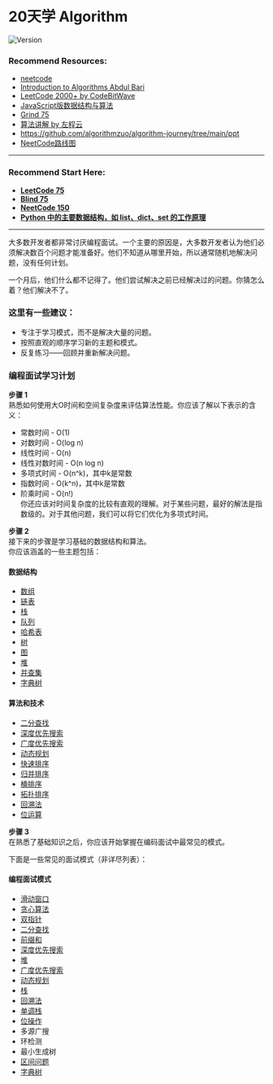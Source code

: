 # 20天学 Algorithm

![Version](https://img.shields.io/badge/version-1.0.0-blue)

### Recommend Resources:

- [neetcode](https://neetcode.io/courses/dsa-for-beginners/0)
- [Introduction to Algorithms Abdul Bari](https://www.youtube.com/watch?v=0IAPZzGSbME&list=PLDN4rrl48XKpZkf03iYFl-O29szjTrs_O)
- [LeetCode 2000+ by CodeBitWave](https://codebitwave.com/leetcode-2000/)
- [JavaScript版数据结构与算法](https://www.youtube.com/playlist?list=PLwIrqQCQ5pQmjH6YyFvH2A9FYL6bBB4Ra)
- [Grind 75](https://www.techinterviewhandbook.org/grind75)
- [算法讲解 by 左程云](https://www.youtube.com/watch?v=KNLRjg4utQc&list=PLvKfL6GtwDxwuyrpAJfU3HTnPZl4WnraE)
- https://github.com/algorithmzuo/algorithm-journey/tree/main/ppt
- [NeetCode路线图](https://neetcode.io/roadmap)
------

### Recommend Start Here:

- **[LeetCode 75](https://github.com/uwspstar/20-Day-Challenge-List/blob/main/Algorithm/Leetcode%2075.md)**
- **[Blind 75](https://github.com/uwspstar/20-Day-Challenge-List/blob/main/Algorithm/Blind%2075.md)**
- **[NeetCode 150](https://github.com/uwspstar/20-Day-Challenge-List/blob/main/Algorithm/NeetCode%20150.md)**
- **[Python 中的主要数据结构，如 list、dict、set 的工作原理](https://github.com/uwspstar/20-Day-Challenge-List/blob/main/Algorithm/Python%20%E4%B8%AD%E7%9A%84%E4%B8%BB%E8%A6%81%E6%95%B0%E6%8D%AE%E7%BB%93%E6%9E%84%EF%BC%8C%E5%A6%82%20%60list%60%E3%80%81%60dict%60%E3%80%81%60set%60%20%E7%9A%84%E5%B7%A5%E4%BD%9C%E5%8E%9F%E7%90%86.md)**

------
 
大多数开发者都非常讨厌编程面试。一个主要的原因是，大多数开发者认为他们必须解决数百个问题才能准备好。他们不知道从哪里开始，所以通常随机地解决问题，没有任何计划。  

一个月后，他们什么都不记得了。他们尝试解决之前已经解决过的问题。你猜怎么着？他们解决不了。  

### 这里有一些建议：  

- 专注于学习模式，而不是解决大量的问题。  
- 按照直观的顺序学习新的主题和模式。  
- 反复练习——回顾并重新解决问题。  

### 编程面试学习计划
**步骤 1**  
熟悉如何使用大O时间和空间复杂度来评估算法性能。你应该了解以下表示的含义：  

- 常数时间 - O(1)  
- 对数时间 - O(log n)  
- 线性时间 - O(n)  
- 线性对数时间 - O(n log n)  
- 多项式时间 - O(n^k)，其中k是常数  
- 指数时间 - O(k^n)，其中k是常数  
- 阶乘时间 - O(n!)  
你还应该对时间复杂度的比较有直观的理解。对于某些问题，最好的解法是指数级的。对于其他问题，我们可以将它们优化为多项式时间。  

**步骤 2**  
接下来的步骤是学习基础的数据结构和算法。  
你应该涵盖的一些主题包括：  

#### 数据结构  
- [数组](https://github.com/uwspstar/20-Day-Challenge-List/blob/main/Algorithm/Day2_Array.md)  
- [链表](https://github.com/uwspstar/20-Day-Challenge-List/tree/main/Algorithm/%E9%93%BE%E8%A1%A8)  
- [栈](https://github.com/uwspstar/20-Day-Challenge-List/tree/main/Algorithm/Stack)  
- [队列](https://github.com/uwspstar/20-Day-Challenge-List/tree/main/Algorithm/%E9%98%9F%E5%88%97)  
- [哈希表](https://github.com/uwspstar/20-Day-Challenge-List/tree/main/Algorithm/%E5%93%88%E5%B8%8C%E8%A1%A8)  
- [树](https://github.com/uwspstar/20-Day-Challenge-List/tree/main/Algorithm/Tree)  
- [图](https://github.com/uwspstar/20-Day-Challenge-List/tree/main/Algorithm/Graph)  
- [堆](https://github.com/uwspstar/20-Day-Challenge-List/tree/main/Algorithm/%E5%A0%86)  
- [并查集](https://github.com/uwspstar/20-Day-Challenge-List/blob/main/Algorithm/%E5%B9%B6%E6%9F%A5%E9%9B%86)  
- [字典树](https://github.com/uwspstar/20-Day-Challenge-List/tree/main/Algorithm/%E5%AD%97%E5%85%B8%E6%A0%91) 

#### 算法和技术  
- [二分查找](https://github.com/uwspstar/20-Day-Challenge-List/tree/main/Algorithm/%E4%BA%8C%E5%88%86%E6%9F%A5%E6%89%BE)  
- [深度优先搜索](https://github.com/uwspstar/20-Day-Challenge-List/tree/main/Algorithm/%E6%B7%B1%E5%BA%A6%E4%BC%98%E5%85%88%E6%90%9C%E7%B4%A2)    
- [广度优先搜索](https://github.com/uwspstar/20-Day-Challenge-List/tree/main/Algorithm/%E5%B9%BF%E5%BA%A6%E4%BC%98%E5%85%88%E6%90%9C%E7%B4%A2)    
- [动态规划](https://github.com/uwspstar/20-Day-Challenge-List/tree/main/Algorithm/%E5%8A%A8%E6%80%81%E8%A7%84%E5%88%92)   
- [快速排序](https://github.com/uwspstar/20-Day-Challenge-List/tree/main/Algorithm/%E5%BF%AB%E9%80%9F%E6%8E%92%E5%BA%8F)  
- [归并排序](https://github.com/uwspstar/20-Day-Challenge-List/tree/main/Algorithm/%E5%BD%92%E5%B9%B6%E6%8E%92%E5%BA%8F)  
- [桶排序](https://github.com/uwspstar/20-Day-Challenge-List/tree/main/Algorithm/%E6%A1%B6%E6%8E%92%E5%BA%8F)  
- [拓扑排序](https://github.com/uwspstar/20-Day-Challenge-List/tree/main/Algorithm/%E6%8B%93%E6%89%91%E6%8E%92%E5%BA%8F)  
- [回溯法](https://github.com/uwspstar/20-Day-Challenge-List/tree/main/Algorithm/%E5%9B%9E%E6%BA%AF%E6%B3%95)    
- [位运算](https://github.com/uwspstar/20-Day-Challenge-List/tree/main/Algorithm/%E4%BD%8D%E8%BF%90%E7%AE%97)
  
**步骤 3**  
在熟悉了基础知识之后，你应该开始掌握在编码面试中最常见的模式。  

下面是一些常见的面试模式（非详尽列表）：  

#### 编程面试模式
- [滑动窗口](https://github.com/uwspstar/20-Day-Challenge-List/tree/main/Algorithm/%E6%BB%91%E5%8A%A8%E7%AA%97%E5%8F%A3) 
- [贪心算法](https://github.com/uwspstar/20-Day-Challenge-List/tree/main/Algorithm/%E8%B4%AA%E5%BF%83%E7%AE%97%E6%B3%95) 
- [双指针](https://github.com/uwspstar/20-Day-Challenge-List/tree/main/Algorithm/%E5%8F%8C%E6%8C%87%E9%92%88) 
- [二分查找](https://github.com/uwspstar/20-Day-Challenge-List/tree/main/Algorithm/%E4%BA%8C%E5%88%86%E6%9F%A5%E6%89%BE)  
- [前缀和](https://github.com/uwspstar/20-Day-Challenge-List/tree/main/Algorithm/%E5%89%8D%E7%BC%80%E5%92%8C)  
- [深度优先搜索](https://github.com/uwspstar/20-Day-Challenge-List/tree/main/Algorithm/%E6%B7%B1%E5%BA%A6%E4%BC%98%E5%85%88%E6%90%9C%E7%B4%A2)  
- [堆](https://github.com/uwspstar/20-Day-Challenge-List/tree/main/Algorithm/%E5%A0%86)    
- [广度优先搜索](https://github.com/uwspstar/20-Day-Challenge-List/tree/main/Algorithm/%E5%B9%BF%E5%BA%A6%E4%BC%98%E5%85%88%E6%90%9C%E7%B4%A2)  
- [动态规划](https://github.com/uwspstar/20-Day-Challenge-List/tree/main/Algorithm/%E5%8A%A8%E6%80%81%E8%A7%84%E5%88%92) 
- [栈](https://github.com/uwspstar/20-Day-Challenge-List/tree/main/Algorithm/Stack)   
- [回溯法](https://github.com/uwspstar/20-Day-Challenge-List/tree/main/Algorithm/%E5%9B%9E%E6%BA%AF%E6%B3%95)  
- [单调栈](https://github.com/uwspstar/20-Day-Challenge-List/blob/main/Algorithm/%E5%8D%95%E8%B0%83%E6%A0%88/readme.md)  
- [位操作](https://github.com/uwspstar/20-Day-Challenge-List/tree/main/Algorithm/%E4%BD%8D%E8%BF%90%E7%AE%97)  
- 多源广搜  
- 环检测  
- 最小生成树  
- [区间问题](https://github.com/uwspstar/20-Day-Challenge-List/tree/main/Algorithm/%E5%8C%BA%E9%97%B4)  
- [字典树](https://github.com/uwspstar/20-Day-Challenge-List/tree/main/Algorithm/%E5%AD%97%E5%85%B8%E6%A0%91) 



